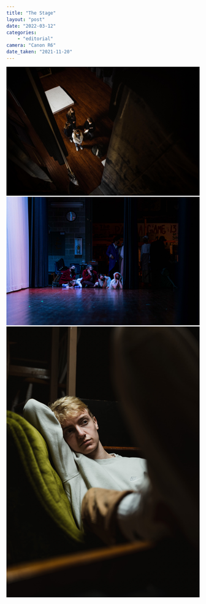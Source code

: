 ```yaml
---
title: "The Stage"
layout: "post" 
date: "2022-03-12"
categories: 
    - "editorial"
camera: "Canon R6"
date_taken: "2021-11-20"
---
```


![backstage from above](/images/stage.jpg)
![backstage watch party](/images/watchparty.jpg)
![pit](/images/drew.jpg)
